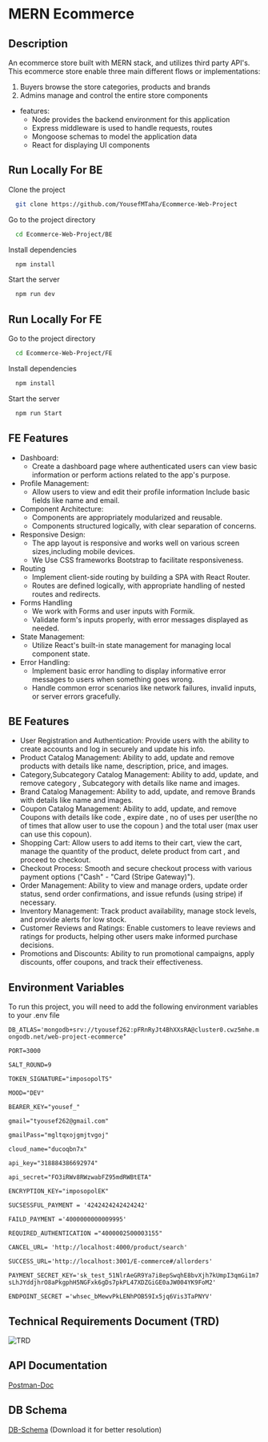 # MERN Ecommerce

## Description

An ecommerce store built with MERN stack, and utilizes third party API's. This ecommerce store enable three main different flows or implementations:

1. Buyers browse the store categories, products and brands
2. Admins manage and control the entire store components 

* features:
  * Node provides the backend environment for this application
  * Express middleware is used to handle requests, routes
  * Mongoose schemas to model the application data
  * React for displaying UI components
 
## Run Locally For BE

Clone the project

```bash
  git clone https://github.com/YousefMTaha/Ecommerce-Web-Project
```

Go to the project directory

```bash
  cd Ecommerce-Web-Project/BE
```

Install dependencies

```bash
  npm install
```

Start the server

```bash
  npm run dev
```


## Run Locally For FE


Go to the project directory

```bash
  cd Ecommerce-Web-Project/FE
```

Install dependencies

```bash
  npm install
```

Start the server

```bash
  npm run Start
```
## FE Features

- Dashboard:
  * Create a dashboard page where authenticated users can view basic information or perform actions related to the app's purpose.
- Profile Management:
  * Allow users to view and edit their profile information Include basic fields like name and email.
-  Component Architecture:
    * Components are appropriately modularized and reusable.
    * Components structured logically, with clear separation of concerns.
- Responsive Design:
    * The app layout is responsive and works well on various screen sizes,including mobile devices.
    * We Use CSS frameworks Bootstrap to facilitate responsiveness.
- Routing
    * Implement client-side routing by building a SPA with React Router.
    * Routes are defined logically, with appropriate handling of nested routes and redirects.
- Forms Handling
  * We work with Forms and user inputs with Formik.
  * Validate form's inputs properly, with error messages displayed as needed.
- State Management:
  * Utilize React's built-in state management for managing local component state.
- Error Handling:
  * Implement basic error handling to display informative error messages to users when something goes wrong.
  * Handle common error scenarios like network failures, invalid inputs, or server errors gracefully.

## BE Features

- User Registration and Authentication: Provide users with the ability to create accounts and log in securely and update his info.
- Product Catalog Management: Ability to add, update and remove products with details like name, description, price, and images.
- Category,Subcategory Catalog Management: Ability to add, update, and remove category , Subcategory with details like name  and images.
- Brand Catalog Management: Ability to add, update, and remove Brands with details like name and images.
- Coupon Catalog Management: Ability to add, update, and remove Coupons with details like code , expire date , no of uses per user(the no of times that allow user to use the copoun ) and the total user (max user can use this copoun).
- Shopping Cart: Allow users to add items to their cart, view the cart, manage the quantity of the product, delete product from cart , and proceed to checkout.
- Checkout Process: Smooth and secure checkout process with various payment options ("Cash" - "Card (Stripe Gateway)").
- Order Management: Ability to view and manage orders, update order status, send order confirmations, and issue refunds (using stripe) if necessary.
- Inventory Management: Track product availability, manage stock levels, and provide alerts for low stock.
- Customer Reviews and Ratings: Enable customers to leave reviews and ratings for products, helping other users make informed purchase decisions.
- Promotions and Discounts: Ability to run promotional campaigns, apply discounts, offer coupons, and track their effectiveness.



## Environment Variables

To run this project, you will need to add the following environment variables to your .env file

`DB_ATLAS='mongodb+srv://tyousef262:pFRnRyJt4BhXXsRA@cluster0.cwz5mhe.mongodb.net/web-project-ecommerce'ّ`

`PORT=3000`

`SALT_ROUND=9`

`TOKEN_SIGNATURE="imposopolTS"`

`MOOD="DEV"`

`BEARER_KEY="yousef_"`

`gmail="tyousef262@gmail.com"`

`gmailPass="mgltqxojgmjtvgoj"`

`cloud_name="ducoqbn7x"`

`api_key="318884386692974"`

`api_secret="FO3iRWv8RWzwabFZ95mdRWBtETA"`

`ENCRYPTION_KEY="imposopolEK"`

`SUCSESSFUL_PAYMENT = '4242424242424242'`

`FAILD_PAYMENT ='4000000000009995'`

`REQUIRED_AUTHENTICATION ="4000002500003155"`

`CANCEL_URL= 'http://localhost:4000/product/search'`

`SUCCESS_URL='http://localhost:3001/E-commerce#/allorders'`

`PAYMENT_SECRET_KEY='sk_test_51NlrAeGR9Ya7i8epSwqhE8bvXjh7kUmpI3qmGi1m7sLhJYddjhrO8aPkgphH5NGFxk6gDs7pkPL47XDZGiGE0aJW004YK9FoM2'`

`ENDPOINT_SECRET ='whsec_bMewvPkLENhPOB59Ix5jq6Vis3TaPNYV'`

## Technical Requirements Document (TRD)
![TRD](https://cdn.discordapp.com/attachments/1166867937186037834/1239249206107963442/Technical_Requirements.jpg?ex=66423c42&is=6640eac2&hm=89db8f14de6d094ec5c24ce9995f2432064c9cff3fa900a7bc3a81db87f54402&)



## API Documentation

[Postman-Doc](https://documenter.getpostman.com/view/25674968/2sA3JM8hCV)


## DB Schema

[DB-Schema](https://drive.google.com/file/d/11ZOzy5yzcDbpqIv3HzjLu3N8TzRDy5nb/view?usp=sharing) (Download it for better resolution)

